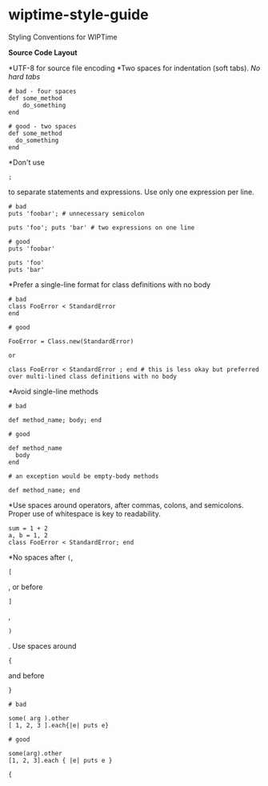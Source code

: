 # wiptime-style-guide
Styling Conventions for WIPTime

**Source Code Layout**

*UTF-8 for source file encoding
*Two spaces for indentation (soft tabs). *No hard tabs*

```
# bad - four spaces
def some_method
    do_something
end

# good - two spaces
def some_method
  do_something
end
```

*Don't use <pre><code>;</code></pre> to separate statements and expressions. Use only one expression per line.

```
# bad
puts 'foobar'; # unnecessary semicolon

puts 'foo'; puts 'bar' # two expressions on one line

# good
puts 'foobar'

puts 'foo'
puts 'bar'
```

*Prefer a single-line format for class definitions with no body

```
# bad 
class FooError < StandardError
end

# good

FooError = Class.new(StandardError)

or

class FooError < StandardError ; end # this is less okay but preferred over multi-lined class definitions with no body
```

*Avoid single-line methods

```
# bad 

def method_name; body; end

# good

def method_name
  body
end

# an exception would be empty-body methods

def method_name; end
```

*Use spaces around operators, after commas, colons, and semicolons. Proper use of whitespace is key to readability.

```
sum = 1 + 2
a, b = 1, 2
class FooError < StandardError; end
```

*No spaces after <code>(</code>,<pre><code>[</code></pre>, or before <pre><code>]</code></pre>, <pre><code>)</code></pre>. Use spaces around <pre><code>{</code></pre> and before <pre><code>}</code></pre>

```
# bad

some( arg ).other
[ 1, 2, 3 ].each{|e| puts e}

# good

some(arg).other
[1, 2, 3].each { |e| puts e }
```

<pre><code>{</code></pre>
